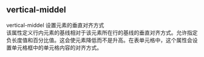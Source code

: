 ## vertical-middel
vertical-middel 设置元素的垂直对齐方式  
该属性定义行内元素的基线相对于该元素所在行的基线的垂直对齐方式。允许指定负长度值和百分比值。这会使元素降低而不是升高。在表单元格中，这个属性会设置单元格框中的单元格内容的对齐方式。    